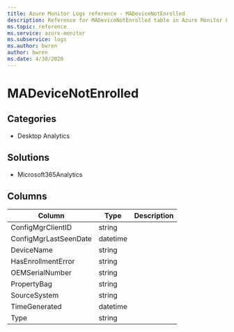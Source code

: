 ```yaml
---
title: Azure Monitor Logs reference - MADeviceNotEnrolled
description: Reference for MADeviceNotEnrolled table in Azure Monitor Logs.
ms.topic: reference
ms.service: azure-monitor
ms.subservice: logs
ms.author: bwren
author: bwren
ms.date: 4/30/2020
---
```


# MADeviceNotEnrolled

 

## Categories

- Desktop Analytics
## Solutions

- Microsoft365Analytics




## Columns

|Column|Type|Description|
|---|---|---|
|ConfigMgrClientID|string||
|ConfigMgrLastSeenDate|datetime||
|DeviceName|string||
|HasEnrollmentError|string||
|OEMSerialNumber|string||
|PropertyBag|string||
|SourceSystem|string||
|TimeGenerated|datetime||
|Type|string||
